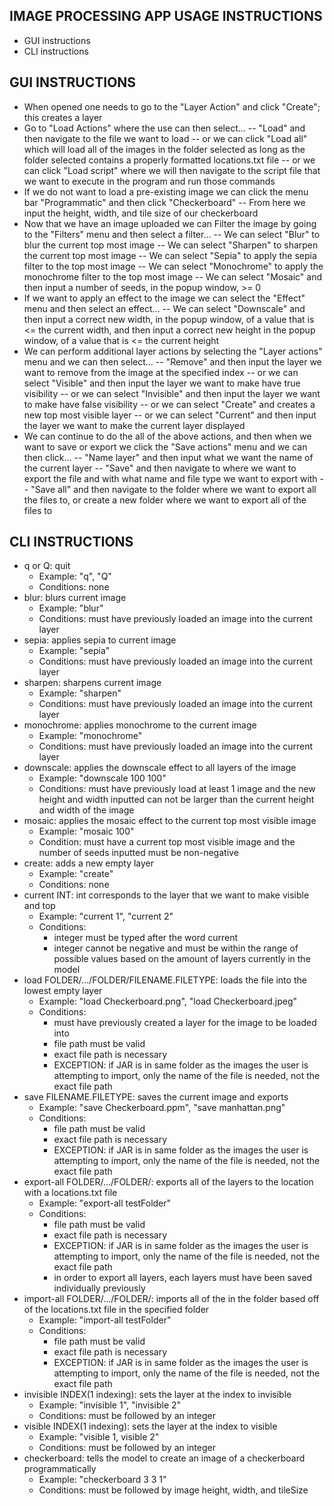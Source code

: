 IMAGE PROCESSING APP USAGE INSTRUCTIONS
---------------------------------------

* GUI instructions
* CLI instructions 

GUI INSTRUCTIONS
----------------

- When opened one needs to go to the "Layer Action" and click "Create"; this creates a layer
- Go to "Load Actions" where the use can then select...
  -- "Load" and then navigate to the file we want to load
  -- or we can click "Load all" which will load all of the images in the folder selected as long as
  the folder selected contains a properly formatted locations.txt file
  -- or we can click "Load script" where we will then navigate to the script file that we want to
  execute in the program and run those commands
- If we do not want to load a pre-existing image we can click the menu bar "Programmatic" and
then click "Checkerboard"
-- From here we input the height, width, and tile size of our checkerboard
- Now that we have an image uploaded we can Filter the image by going to the "Filters" menu and
then select a filter...
-- We can select "Blur" to blur the current top most image
-- We can select "Sharpen" to sharpen the current top most image
-- We can select "Sepia" to apply the sepia filter to the top most image
-- We can select "Monochrome" to apply the monochrome filter to the top most image
-- We can select "Mosaic" and then input a number of seeds, in the popup window, >= 0
- If we want to apply an effect to the image we can select the "Effect" menu and then
select an effect...
-- We can select "Downscale" and then input a correct new width, in the popup window, of a value
that is <= the current width, and then input a correct new height in the popup window, of a value
that is <= the current height
- We can perform additional layer actions by selecting the "Layer actions" menu and we can
then select...
-- "Remove" and then input the layer we want to remove from the image at the specified index
-- or we can select "Visible" and then input the layer we want to make have true visibility
-- or we can select "Invisible" and then input the layer we want to make have false visibility
-- or we can select "Create" and creates a new top most visible layer
-- or we can select "Current" and then input the layer we want to make the current layer displayed
- We can continue to do the all of the above actions, and then when we want to save or export
we click the "Save actions" menu and we can then click...
-- "Name layer" and then input what we want the name of the current layer
-- "Save" and then navigate to where we want to export the file and with what name and file type
 we want to export with
-- "Save all" and then navigate to the folder where we want to export all the files to, or create
a new folder where we want to export all of the files to

CLI INSTRUCTIONS
----------------

- q or Q: quit
   - Example: "q", "Q"
   - Conditions: none
- blur: blurs current image
   - Example: "blur"
   - Conditions: must have previously loaded an image into the current layer
- sepia: applies sepia to current image
   - Example: "sepia"
   - Conditions: must have previously loaded an image into the current layer
- sharpen: sharpens current image
   - Example: "sharpen"
   - Conditions: must have previously loaded an image into the current layer
- monochrome: applies monochrome to the current image
   - Example: "monochrome"
   - Conditions: must have previously loaded an image into the current layer
- downscale: applies the downscale effect to all layers of the image
   - Example: "downscale 100 100"
   - Conditions: must have previously load at least 1 image and the new height and
   width inputted can not be larger than the current height and width of the image
- mosaic: applies the mosaic effect to the current top most visible image
   - Example: "mosaic 100"
   - Condition: must have a current top most visible image and the number of seeds
   inputted must be non-negative
- create: adds a new empty layer
   - Example: "create"
   - Conditions: none
- current INT: int corresponds to the layer that we want to make visible and top
   - Example: "current 1", "current 2"
   - Conditions:
     - integer must be typed after the word current
     - integer cannot be negative and must be within the range of possible values based on the
       amount of layers currently in the model
- load FOLDER/.../FOLDER/FILENAME.FILETYPE: loads the file into the lowest empty layer
   - Example: "load Checkerboard.png", "load Checkerboard.jpeg"
   - Conditions:
     - must have previously created a layer for the image to be loaded into
     - file path must be valid
     - exact file path is necessary
     - EXCEPTION: if JAR is in same folder as the images the user is attempting to import, only the
       name of the file is needed, not the exact file path
- save FILENAME.FILETYPE: saves the current image and exports
   - Example: "save Checkerboard.ppm", "save manhattan.png"
   - Conditions:
     - file path must be valid
     - exact file path is necessary
     - EXCEPTION: if JAR is in same folder as the images the user is attempting to import, only the
       name of the file is needed, not the exact file path
- export-all FOLDER/.../FOLDER/: exports all of the layers to the location
      with a locations.txt file
   - Example: "export-all testFolder"
   - Conditions:
     - file path must be valid
     - exact file path is necessary
     - EXCEPTION: if JAR is in same folder as the images the user is attempting to import, only the
       name of the file is needed, not the exact file path
     - in order to export all layers, each layers must have been saved individually previously
- import-all FOLDER/.../FOLDER/: imports all of the in the folder based off of the locations.txt
      file in the specified folder
   - Example: "import-all testFolder"
   - Conditions:
     - file path must be valid
     - exact file path is necessary
     - EXCEPTION: if JAR is in same folder as the images the user is attempting to import, only the
       name of the file is needed, not the exact file path
- invisible INDEX(1 indexing): sets the layer at the index to invisible
   - Example: "invisible 1", "invisible 2"
   - Conditions: must be followed by an integer
- visible INDEX(1 indexing): sets the layer at the index to visible
   - Example: "visible 1, visible 2"
   - Conditions: must be followed by an integer
- checkerboard: tells the model to create an image of a checkerboard programmatically
   - Example: "checkerboard 3 3 1"
   - Conditions: must be followed by image height, width, and tileSize
